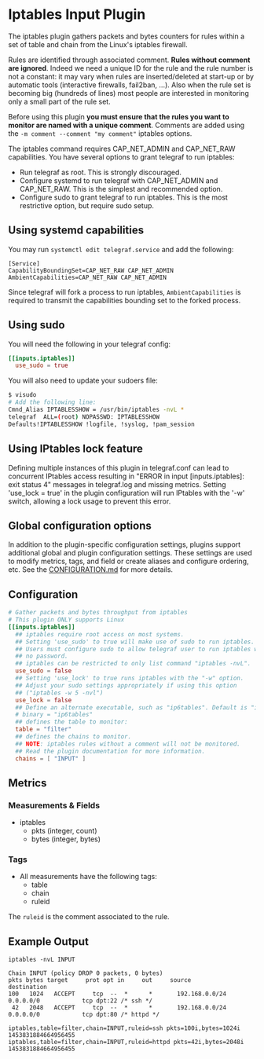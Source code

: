 # Iptables Input Plugin

The iptables plugin gathers packets and bytes counters for rules within a set
of table and chain from the Linux's iptables firewall.

Rules are identified through associated comment. **Rules without comment are
ignored**.  Indeed we need a unique ID for the rule and the rule number is not
a constant: it may vary when rules are inserted/deleted at start-up or by
automatic tools (interactive firewalls, fail2ban, ...).  Also when the rule set
is becoming big (hundreds of lines) most people are interested in monitoring
only a small part of the rule set.

Before using this plugin **you must ensure that the rules you want to monitor
are named with a unique comment**. Comments are added using the `-m comment
--comment "my comment"` iptables options.

The iptables command requires CAP_NET_ADMIN and CAP_NET_RAW capabilities. You
have several options to grant telegraf to run iptables:

* Run telegraf as root. This is strongly discouraged.
* Configure systemd to run telegraf with CAP_NET_ADMIN and CAP_NET_RAW. This is
  the simplest and recommended option.
* Configure sudo to grant telegraf to run iptables. This is the most
  restrictive option, but require sudo setup.

## Using systemd capabilities

You may run `systemctl edit telegraf.service` and add the following:

```shell
[Service]
CapabilityBoundingSet=CAP_NET_RAW CAP_NET_ADMIN
AmbientCapabilities=CAP_NET_RAW CAP_NET_ADMIN
```

Since telegraf will fork a process to run iptables, `AmbientCapabilities` is
required to transmit the capabilities bounding set to the forked process.

## Using sudo

You will need the following in your telegraf config:

```toml
[[inputs.iptables]]
  use_sudo = true
```

You will also need to update your sudoers file:

```bash
$ visudo
# Add the following line:
Cmnd_Alias IPTABLESSHOW = /usr/bin/iptables -nvL *
telegraf  ALL=(root) NOPASSWD: IPTABLESSHOW
Defaults!IPTABLESSHOW !logfile, !syslog, !pam_session
```

## Using IPtables lock feature

Defining multiple instances of this plugin in telegraf.conf can lead to
concurrent IPtables access resulting in "ERROR in input [inputs.iptables]: exit
status 4" messages in telegraf.log and missing metrics. Setting 'use_lock =
true' in the plugin configuration will run IPtables with the '-w' switch,
allowing a lock usage to prevent this error.

## Global configuration options <!-- @/docs/includes/plugin_config.md -->

In addition to the plugin-specific configuration settings, plugins support
additional global and plugin configuration settings. These settings are used to
modify metrics, tags, and field or create aliases and configure ordering, etc.
See the [CONFIGURATION.md][CONFIGURATION.md] for more details.

[CONFIGURATION.md]: ../../../docs/CONFIGURATION.md#plugins

## Configuration

```toml @sample.conf
# Gather packets and bytes throughput from iptables
# This plugin ONLY supports Linux
[[inputs.iptables]]
  ## iptables require root access on most systems.
  ## Setting 'use_sudo' to true will make use of sudo to run iptables.
  ## Users must configure sudo to allow telegraf user to run iptables with
  ## no password.
  ## iptables can be restricted to only list command "iptables -nvL".
  use_sudo = false
  ## Setting 'use_lock' to true runs iptables with the "-w" option.
  ## Adjust your sudo settings appropriately if using this option
  ## ("iptables -w 5 -nvl")
  use_lock = false
  ## Define an alternate executable, such as "ip6tables". Default is "iptables".
  # binary = "ip6tables"
  ## defines the table to monitor:
  table = "filter"
  ## defines the chains to monitor.
  ## NOTE: iptables rules without a comment will not be monitored.
  ## Read the plugin documentation for more information.
  chains = [ "INPUT" ]
```

## Metrics

### Measurements & Fields

* iptables
  * pkts (integer, count)
  * bytes (integer, bytes)

### Tags

* All measurements have the following tags:
  * table
  * chain
  * ruleid

The `ruleid` is the comment associated to the rule.

## Example Output

```shell
iptables -nvL INPUT
```

```text
Chain INPUT (policy DROP 0 packets, 0 bytes)
pkts bytes target     prot opt in     out     source               destination
100   1024   ACCEPT     tcp  --  *      *       192.168.0.0/24       0.0.0.0/0            tcp dpt:22 /* ssh */
 42   2048   ACCEPT     tcp  --  *      *       192.168.0.0/24       0.0.0.0/0            tcp dpt:80 /* httpd */
```

```text
iptables,table=filter,chain=INPUT,ruleid=ssh pkts=100i,bytes=1024i 1453831884664956455
iptables,table=filter,chain=INPUT,ruleid=httpd pkts=42i,bytes=2048i 1453831884664956455
```
